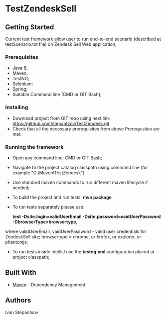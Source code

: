 # TestZendeskSell

## Getting Started
Current test framework allow user to run end-to-end scenario 
(described at testScenario.txt file) on Zendesk Sell Web application;

### Prerequisites
- Java 8;
- Maven;
- TestNG;
- Selenium; 
- Spring;
- Suitable Command line (CMD or GIT Bash);

### Installing
- Download project from GIT repo using next link https://github.com/stepantzov/TestZendesk.git
- Check that all the necessary prerequisites from above Prerequisites are met. 

### Running the framework 
- Open any command line: CMD or GIT Bash;
- Navigate to the project catalog classpath using command line (for example "C:\Maven\TestZendesk")
- Use standard maven commands to run different maven lifecycle if needed;
- To build the project and run tests:
    **mvn package**
- To run tests separately please use:

    **test -Dsite.login=validUserEmail -Dsite.password=vaidUserPassword -DbrowserType=browsertype**,

where validUserEmail, vaidUserPassword - valid user credentials for ZendeskSell site; browsertype = chrome, or firefox, or explorer, or phantomjs; 
- To run tests inside IntelliJ use the  **testng.xml** configuration placed at project classpath;


## Built With
* [Maven](https://maven.apache.org/) - Dependency Management


## Authors
Ivan Stepantsov
